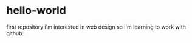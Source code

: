 # hello-world
first repository
i'm interested in web design so i'm learning to work with github.






